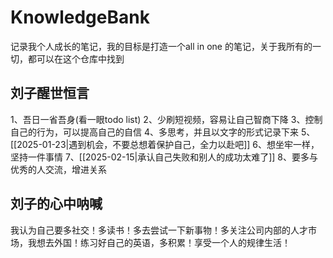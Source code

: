 # KnowledgeBank
记录我个人成长的笔记，我的目标是打造一个all in one 的笔记，关于我所有的一切，都可以在这个仓库中找到

## 刘子醒世恒言
1、吾日一省吾身(看一眼todo list)
2、少刷短视频，容易让自己智商下降
3、控制自己的行为，可以提高自己的自信
4、多思考，并且以文字的形式记录下来
5、[[2025-01-23|遇到机会，不要总想着保护自己，全力以赴吧]]
6、想坐牢一样，坚持一件事情
7、[[2025-02-15|承认自己失败和别人的成功太难了]]
8、要多与优秀的人交流，增进关系

## 刘子的心中呐喊
我认为自己要多社交！多读书！多去尝试一下新事物！多关注公司内部的人才市场，我想去外国！练习好自己的英语，多积累！享受一个人的规律生活！
